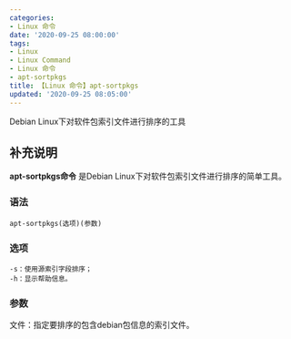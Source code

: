 ```yaml
---
categories:
- Linux 命令
date: '2020-09-25 08:00:00'
tags:
- Linux
- Linux Command
- Linux 命令
- apt-sortpkgs
title: 【Linux 命令】apt-sortpkgs
updated: '2020-09-25 08:05:00'
---
```


Debian Linux下对软件包索引文件进行排序的工具

## 补充说明

**apt-sortpkgs命令** 是Debian Linux下对软件包索引文件进行排序的简单工具。

###  语法

```shell
apt-sortpkgs(选项)(参数)
```

###  选项

```shell
-s：使用源索引字段排序；
-h：显示帮助信息。
```

###  参数

文件：指定要排序的包含debian包信息的索引文件。


<!-- Linux命令行搜索引擎：https://jaywcjlove.github.io/linux-command/ -->
